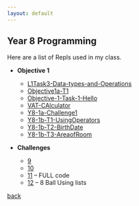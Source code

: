 ```yaml
---
layout: default
---
```


## Year 8 Programming

Here are a list of Repls used in my class.
- **Objective 1**
    - [L1Task3-Data-types-and-Operations](https://replit.com/@MrTeasdaleCS/L1Task3-Data-types-and-Operations)
    - [Objective1a-T1](https://replit.com/@MrTeasdaleCS/Objective1a-T1) 
    - [Objective-1-Task-1-Hello](https://replit.com/@MrTeasdaleCS/Objective-1-Task-1-Hello) 
    - [VAT-CAlculator](https://replit.com/@MrTeasdaleCS/VAT-CAlculator) 
    - [Y8-1a-Challenge1](https://replit.com/@MrTeasdaleCS/Y8-1a-Challenge1) 
    - [Y8-1b-T1-UsingOperators](https://replit.com/@MrTeasdaleCS/Y8-1b-T1-UsingOperators)
    - [Y8-1b-T2-BirthDate](https://replit.com/@MrTeasdaleCS/Y8-1b-T2-BirthDate) 
    - [Y8-1b-T3-AreaofRoom](https://replit.com/@MrTeasdaleCS/Y8-1b-T3-AreaofRoom) 


- **Challenges**
    - [9](https://replit.com/@MrTeasdaleCS/Y8-Challenge-ArithmeticQuiz) 
    - [10](https://replit.com/@MrTeasdaleCS/Y8-Challenge-8Ball-1) 
    - [11](https://replit.com/@MrTeasdaleCS/8Ball#main.py) – FULL code
    - [12](https://replit.com/@MrTeasdaleCS/Magic8Ball#main.py) – 8 Ball Using lists

[back](./)